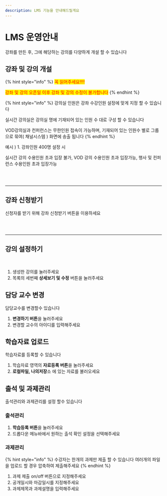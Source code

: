 ```yaml
---
description: LMS 기능을 안내해드릴게요
---
```


# LMS 운영안내

강좌를 만든 후, 그에 해당하는 강의를 다양하게 개설 할 수 있습니다&#x20;

## 강좌 및 강의 개설

{% hint style="info" %}
<mark style="color:red;">꼭 읽어주세요!!!!</mark>

<mark style="color:red;">강좌 및 강의 오픈일 이후 강좌 및 강의 수정이 불가합니다</mark>&#x20;
{% endhint %}

{% hint style="info" %}
강의실 인원은 강좌 수강인원 설정에 맞게 지정 할 수 있습니다&#x20;

실시간 강의실은 강의실 명에 기재되어 있는 인원 수 대로 구성 할 수 있습니다&#x20;

VOD강의실과 컨퍼런스는 무한인원 접속이 가능하며, 기재되어 있는  인원수 별로 그룹으로 묶여( 채널시스템 ) 화면에 송출 됩니다&#x20;
{% endhint %}

예시 )  1. 강좌인원 400명 설정 시&#x20;

실시간 강의 수용인원 초과 입장 불가, VOD 강의 수용인원 초과 입장가능, 행사 및 컨퍼런스 수용인원 초과  입장가능

<figure><img src="../../../.gitbook/assets/스크린샷-2023-11-30-오전-11.11.50.png" alt=""><figcaption></figcaption></figure>

##

***

## 강좌 신청받기&#x20;

신청자를 받기 위해 강좌 신청받기 버튼을 이용하세요&#x20;

<figure><img src="../../../.gitbook/assets/스크린샷 2023-11-30 오후 2.20.33 복사.png" alt=""><figcaption></figcaption></figure>

##

***

## 강의 설정하기

<figure><img src="../../../.gitbook/assets/스크린샷 2023-11-30 오후 2.19.23.png" alt=""><figcaption></figcaption></figure>

1. 생성한 강의를 눌러주세요&#x20;
2. 목록의 세번째 **상세보기 및 수정** 버튼을 눌러주세요 &#x20;

## 담당 교수 변경

담당교수를 변경할수 있습니다&#x20;

1. **변경하기 버튼**을 눌러주세요&#x20;
2. 변경할 교수의 아이디를 입력해주세요&#x20;

## 학습자료 업로드

학습자료를 등록할 수 있습니다&#x20;

1. 학습자료 영역의 **자료등록 버튼**을 눌러주세요&#x20;
2. **로컬파일, 나의저장**소 에 있는 자료를 불러오세요&#x20;

## 출석 및 과제관리&#x20;

출석관리와 과제관리를 설정 할수 있습니다

### 출석관리 &#x20;

1. **학습등록 버튼**을 눌러주세요&#x20;
2. 드롭다운 메뉴바에서 원하는 출석 확인 설정을 선택해주세요&#x20;

### 과제관리

{% hint style="info" %}
수강자는 한개의 과제만 제출 할 수 있습니다 여러개의 파일을 업로드 할 경우 압축하여 제출해주세요&#x20;
{% endhint %}

1. 과제 제출 on/off 버튼으로 지정해주세요 &#x20;
2. 공개일시와 마감일시를 지정해주세요&#x20;
3. 과제제목과 과제설명을 입력해주세요&#x20;
